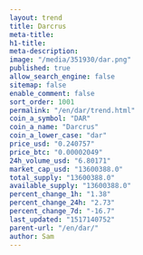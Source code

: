 ```yaml
---
layout: trend
title: Darcrus
meta-title: 
h1-title: 
meta-description: 
image: "/media/351930/dar.png"
published: true
allow_search_engine: false
sitemap: false
enable_comment: false
sort_order: 1001
permalink: "/en/dar/trend.html"
coin_a_symbol: "DAR"
coin_a_name: "Darcrus"
coin_a_lower_case: "dar"
price_usd: "0.240757"
price_btc: "0.00002049"
24h_volume_usd: "6.80171"
market_cap_usd: "13600388.0"
total_supply: "13600388.0"
available_supply: "13600388.0"
percent_change_1h: "1.38"
percent_change_24h: "2.73"
percent_change_7d: "-16.7"
last_updated: "1517140752"
parent-url: "/en/dar/"
author: Sam
---
```



